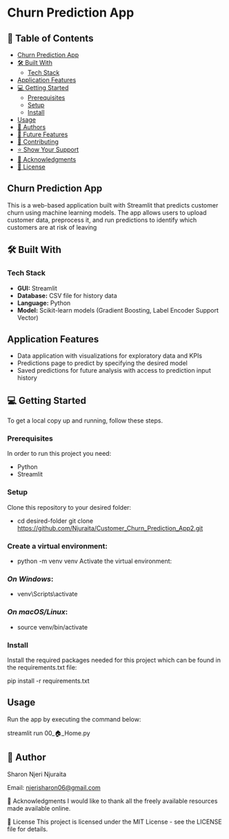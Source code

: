 # Churn Prediction App

## 📖 Table of Contents
- [Churn Prediction App](#churn-prediction-app)
- [🛠 Built With](#-built-with)
  - [Tech Stack](#tech-stack)
- [Application Features](#application-features)
- [💻 Getting Started](#-getting-started)
  - [Prerequisites](#prerequisites)
  - [Setup](#setup)
  - [Install](#install)
- [Usage](#usage)
- [👥 Authors](#-authors)
- [🔭 Future Features](#-future-features)
- [🤝 Contributing](#-contributing)
- [⭐️ Show Your Support](#-show-your-support-)
- [🙏 Acknowledgments](#-acknowledgments)
- [📝 License](#-license.)

## Churn Prediction App

This is a web-based application built with Streamlit that predicts customer churn using machine learning models. The app allows users to upload customer data, preprocess it, and run predictions to identify which customers are at risk of leaving

## 🛠 Built With

### Tech Stack
- **GUI:** Streamlit
- **Database:** CSV file for history data
- **Language:** Python
- **Model:** Scikit-learn models (Gradient Boosting, Label Encoder  Support Vector)

## Application Features
- Data application with visualizations for exploratory data and KPIs
- Predictions page to predict by specifying the desired model
- Saved predictions for future analysis with access to prediction input history

## 💻 Getting Started

To get a local copy up and running, follow these steps.

### Prerequisites

In order to run this project you need:
- Python
- Streamlit

### Setup

Clone this repository to your desired folder:
- cd desired-folder
git clone https://github.com/Njuraita/Customer_Churn_Prediction_App2.git


### Create a virtual environment:

- python -m venv venv
Activate the virtual environment:

### *On Windows*:
- venv\Scripts\activate

### *On macOS/Linux*:
- source venv/bin/activate

### Install

Install the required packages needed for this project which can be found in the requirements.txt file:


pip install -r requirements.txt

## Usage

Run the app by executing the command below:

streamlit run 00_🏠_Home.py

## 👥 Author

Sharon Njeri Njuraita

Email: njerisharon06@gmail.com

🙏 Acknowledgments
I would like to thank all the freely available resources made available online.

📝 License
This project is licensed under the MIT License - see the LICENSE file for details.